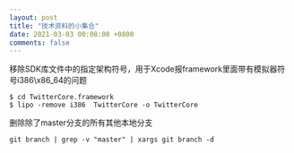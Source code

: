 ```yaml
---
layout: post
title: "技术资料的小集合"
date: 2021-03-03 00:08:00 +0800
comments: false
---
```


移除SDK库文件中的指定架构符号，用于Xcode报framework里面带有模拟器符号i386\x86_64的问题

```
$ cd TwitterCore.framework
$ lipo -remove i386  TwitterCore -o TwitterCore
```

删除除了master分支的所有其他本地分支

```
git branch | grep -v "master" | xargs git branch -d
```
